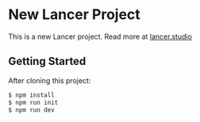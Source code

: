 # New Lancer Project

This is a new Lancer project. Read more at [lancer.studio](https://lancer.studio)

## Getting Started

After cloning this project:

```bash
$ npm install
$ npm run init
$ npm run dev
```
